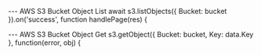 --- AWS S3 Bucket Object List
await s3.listObjects({
      Bucket: bucket
    }).on('success', function handlePage(res) {
    
--- AWS S3 Bucket Object Get
s3.getObject({
              Bucket: bucket,
              Key: data.Key
            }, function(error, obj) {

```fwfwwfwfwfwfwfw
